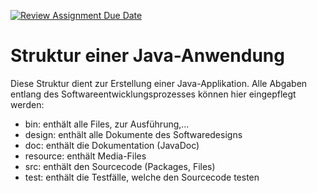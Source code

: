 [![Review Assignment Due Date](https://classroom.github.com/assets/deadline-readme-button-24ddc0f5d75046c5622901739e7c5dd533143b0c8e959d652212380cedb1ea36.svg)](https://classroom.github.com/a/MJCxfILp)
# Struktur einer Java-Anwendung 
Diese Struktur dient zur Erstellung einer Java-Applikation.
Alle Abgaben entlang des Softwareentwicklungsprozesses können hier eingepflegt werden:

- bin: enthält alle Files, zur Ausführung,...
- design: enthält alle Dokumente des Softwaredesigns
- doc: enthält die Dokumentation (JavaDoc)
- resource: enthält Media-Files
- src: enthält den Sourcecode (Packages, Files)
- test: enthält die Testfälle, welche den Sourcecode testen
